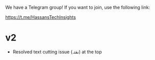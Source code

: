 We have a Telegram group!
If you want to join, use the following link:

https://t.me/HassansTechInsights

# v2
- Resolved text cutting issue (نقتہ) at the top
